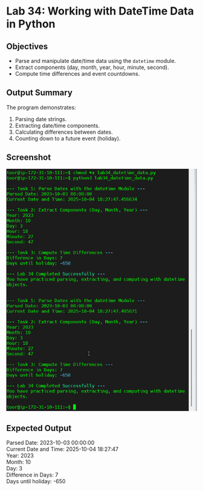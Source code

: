 # Lab 34: Working with DateTime Data in Python

## Objectives
- Parse and manipulate date/time data using the `datetime` module.
- Extract components (day, month, year, hour, minute, second).
- Compute time differences and event countdowns.

## Output Summary
The program demonstrates:
1. Parsing date strings.
2. Extracting date/time components.
3. Calculating differences between dates.
4. Counting down to a future event (holiday).

## Screenshot
![Lab 34 Output](screenshots/lab34_output.png)

## Expected Output
Parsed Date: 2023-10-03 00:00:00  
Current Date and Time: 2025-10-04 18:27:47  
Year: 2023  
Month: 10  
Day: 3  
Difference in Days: 7  
Days until holiday: -650
